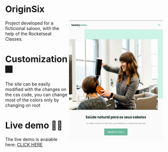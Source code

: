 # OriginSix
<img align="right" src="./assets/Screenshot.png" width="300" height="380" />
Project developed for a ficticional saloon, with the help of the Rocketseat Classes.


# Customization 🎆
The site can be easily modified with the changes on the css code, you can change most of the colors only by changing on root

# Live demo 👨‍💻
The live demo is avaiable here: [CLICK HERE](https://jravolio.github.io/OriginSix/)
